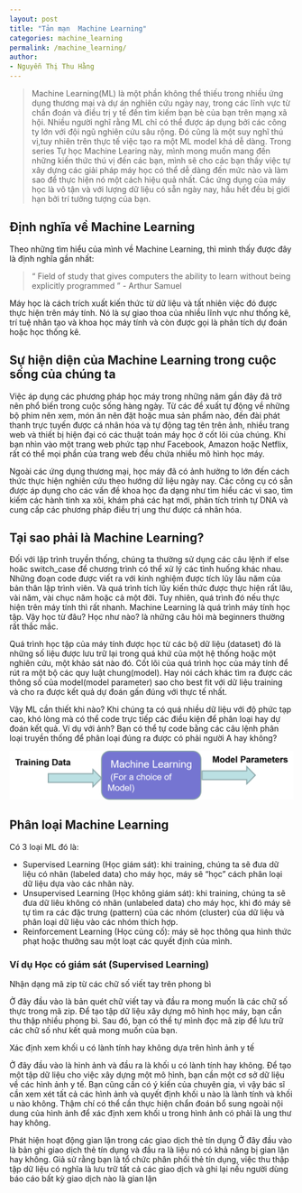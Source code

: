 ```yaml
---
layout: post
title: "Tản mạn  Machine Learning"
categories: machine_learning 
permalink: /machine_learning/
author:
- Nguyễn Thị Thu Hằng
---
```

> Machine Learning(ML) là một phần không thể thiếu trong nhiều ứng dụng thương mại và dự án nghiên cứu ngày nay, trong các lĩnh vực từ chẩn đoán và điều trị y tế đến tìm kiếm bạn bè của bạn trên mạng xã hội. Nhiều người nghĩ rằng ML chỉ có thể được áp dụng bởi các công ty lớn với đội ngũ nghiên cứu sâu rộng. Đó cũng là một suy nghĩ thú vị,tuy nhiên trên thực tế việc tạo ra một ML model khá dễ dàng. Trong series Tự học Machine Learing này, mình mong muốn mang đến những kiến thức thú vị đến các bạn, mình sẽ cho các bạn thấy việc tự xây dựng các giải pháp máy học có thể dễ dàng đến mức nào và làm sao để thực hiện nó một cách hiệu quả nhất. Các ứng dụng của máy học là vô tận và với lượng dữ liệu có sẵn ngày nay, hầu hết đều bị giới hạn bởi trí tưởng tượng của bạn.


## Định nghĩa về Machine Learning

Theo những tìm hiểu của mình về Machine Learning, thì mình thấy được đây là định nghĩa gần nhất: 
> “ Field of study that gives computers the ability to learn without being explicitly programmed ” - Arthur Samuel

Máy học là cách trích xuất kiến ​​thức từ dữ liệu và tất nhiên việc đó được thực hiện trên máy tính. Nó là sự giao thoa của nhiều lĩnh vực như thống kê, trí tuệ nhân tạo và khoa học máy tính và còn được gọi là phân tích dự đoán hoặc học thống kê.

## Sự hiện diện của Machine Learning trong cuộc sống của chúng ta

Việc áp dụng các phương pháp học máy trong những năm gần đây đã trở nên phổ biến trong cuộc sống hàng ngày. Từ các đề xuất tự động về những bộ phim nên xem, món ăn nên đặt hoặc mua sản phẩm nào, đến đài phát thanh trực tuyến được cá nhân hóa và tự động tag tên trên ảnh, nhiều trang web và thiết bị hiện đại có các thuật toán máy học ở cốt lõi của chúng. Khi bạn nhìn vào một trang web phức tạp như Facebook, Amazon hoặc Netflix, rất có thể mọi phần của trang web đều chứa nhiều mô hình học máy.

Ngoài các ứng dụng thương mại, học máy đã có ảnh hưởng to lớn đến cách thức thực hiện nghiên cứu theo hướng dữ liệu ngày nay. Các công cụ có sẵn được áp dụng cho các vấn đề khoa học đa dạng như tìm hiểu các vì sao, tìm kiếm các hành tinh xa xôi, khám phá các hạt mới, phân tích trình tự DNA và cung cấp các phương pháp điều trị ung thư được cá nhân hóa.

## Tại sao phải là Machine Learning?

Đối với lập trình truyền thống, chúng ta thường sử dụng các câu lệnh if else hoăc switch_case để chương trình có thể xử lý các tình huống khác nhau. Những đoạn code được viết ra với kinh nghiệm được tích lũy lâu năm của bản thân lập trình viên. Và quá trình tích lũy kiến thức được thực hiện rất lâu, vài năm, vài chục năm hoặc cả một đời. Tuy nhiên, quá trình đó nếu thực hiện trên máy tính thì rất nhanh. Machine Learning là quá trình máy tính học tập. Vậy học từ đâu? Học như nào? là những câu hỏi mà beginners thường rất thắc mắc.

Quá trình học tập của máy tính được học từ các bộ dữ liệu (dataset) đó là những số liệu được lưu trữ lại trong quá khứ của một hệ thống hoặc một nghiên cứu, một khảo sát nào đó. Cốt lõi của quá trình học của máy tính để rút ra một bộ các quy luật chung(model). Hay nói cách khác tìm ra được các thông số của model(model parameter) sao cho best fit với dữ liệu training và cho ra được kết quả dự đoán gấn đúng với thực tế nhất.

Vậy ML cần thiết khi nào? Khi chúng ta có quá nhiều dữ liệu với độ phức tạp cao, khó lòng mà có thể code trực tiếp các điều kiện để phân loại hay dự đoán kết quả. Ví dụ với ảnh? Bạn có thể tự code bằng các câu lệnh phân loại truyền thống để phân loại đúng ra được có phải người A hay không?

![Sicherung vorbereiten](2021-06-12-Tan-Man-ML-image01.png)

## Phân loại Machine Learning

Có 3 loại ML đó là:

* Supervised Learning (Học giám sát): khi training, chúng ta sẽ đưa dữ liệu có nhãn (labeled data) cho máy học, máy sẽ “học” cách phân loại dữ liệu dựa vào các nhãn này.
* Unsupervised Learning (Học không giám sát): khi training, chúng ta sẽ đưa dữ liêu không có nhãn (unlabeled data) cho máy học, khi đó máy sẽ tự tìm ra các đặc trưng (pattern) của các nhóm (cluster) của dữ liệu và phân loại dữ liệu vào các nhóm thích hợp.
* Reinforcement Learning (Học củng cố): máy sẽ học thông qua hình thức phạt hoặc thưởng sau một loạt các quyết định của mình.

### Ví dụ Học có giám sát (Supervised Learning)
Nhận dạng mã zip từ các chữ số viết tay trên phong bì

Ở đây đầu vào là bản quét chữ viết tay và đầu ra mong muốn là các chữ số thực trong mã zip. Để tạo tập dữ liệu xây dựng mô hình học máy, bạn cần thu thập nhiều phong bì. Sau đó, bạn có thể tự mình đọc mã zip để lưu trữ các chữ số như kết quả mong muốn của bạn.

Xác định xem khối u có lành tính hay không dựa trên hình ảnh y tế

Ở đây đầu vào là hình ảnh và đầu ra là khối u có lành tính hay không. Để tạo một tập dữ liệu cho việc xây dựng một mô hình, bạn cần một cơ sở dữ liệu về các hình ảnh y tế. Bạn cũng cần có ý kiến ​​của chuyên gia, vì vậy bác sĩ cần xem xét tất cả các hình ảnh và quyết định khối u nào là lành tính và khối u nào không. Thậm chí có thể cần thực hiện chẩn đoán bổ sung ngoài nội dung của hình ảnh để xác định xem
khối u trong hình ảnh có phải là ung thư hay không.

Phát hiện hoạt động gian lận trong các giao dịch thẻ tín dụng
Ở đây đầu vào là bản ghi giao dịch thẻ tín dụng và đầu ra là liệu nó có khả năng bị gian lận hay không. Giả sử rằng bạn là tổ chức phân phối thẻ tín dụng, việc thu thập tập dữ liệu có nghĩa là lưu trữ tất cả các giao dịch và ghi lại nếu người dùng báo cáo bất kỳ giao dịch nào là gian lận



